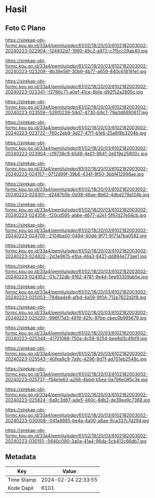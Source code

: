 # Hasil

## Foto C Plano

https://sirekap-obj-formc.kpu.go.id/33a4/pemilu/pdpr/61/02/18/20/03/6102182003002-20240223-022904--124932d7-1990-49c2-a972-c7f5cc29ab40.jpg

https://sirekap-obj-formc.kpu.go.id/33a4/pemilu/pdpr/61/02/18/20/03/6102182003002-20240223-023209--8b39e56f-30b9-4b77-a659-840c618191e1.jpg

https://sirekap-obj-formc.kpu.go.id/33a4/pemilu/pdpr/61/02/18/20/03/6102182003002-20240223-023341--f2766c71-a0ef-41ce-8b1e-d92f52a2805c.jpg

https://sirekap-obj-formc.kpu.go.id/33a4/pemilu/pdpr/61/02/18/20/03/6102182003002-20240223-023559--526f0239-59d7-4730-b9c7-79a0d6890617.jpg

https://sirekap-obj-formc.kpu.go.id/33a4/pemilu/pdpr/61/02/18/20/03/6102182003002-20240223-023722--760c2eb9-3d27-47f1-b1e6-25a8f8b3204b.jpg

https://sirekap-obj-formc.kpu.go.id/33a4/pemilu/pdpr/61/02/18/20/03/6102182003002-20240223-023904--cf9739c9-b548-4e01-9641-2e019e25800c.jpg

https://sirekap-obj-formc.kpu.go.id/33a4/pemilu/pdpr/61/02/18/20/03/6102182003002-20240223-024157--0712d99f-39b6-434f-9f50-3bbf412996ae.jpg

https://sirekap-obj-formc.kpu.go.id/33a4/pemilu/pdpr/61/02/18/20/03/6102182003002-20240223-024301--d2487b5b-0d38-46ae-8b62-4dbd279a124b.jpg

https://sirekap-obj-formc.kpu.go.id/33a4/pemilu/pdpr/61/02/18/20/03/6102182003002-20240223-024356--f20cd595-abbe-4677-a2e1-5f67d27e54cb.jpg

https://sirekap-obj-formc.kpu.go.id/33a4/pemilu/pdpr/61/02/18/20/03/6102182003002-20240223-024700--2104ba00-0494-40dd-9f71-9171a7ba0582.jpg

https://sirekap-obj-formc.kpu.go.id/33a4/pemilu/pdpr/61/02/18/20/03/6102182003002-20240223-024822--2d3e9615-e1ba-46a3-8421-dd894e773ae1.jpg

https://sirekap-obj-formc.kpu.go.id/33a4/pemilu/pdpr/61/02/18/20/03/6102182003002-20240223-024952--01c732db-9162-4781-9e4d-5ee93309ab5e.jpg

https://sirekap-obj-formc.kpu.go.id/33a4/pemilu/pdpr/61/02/18/20/03/6102182003002-20240223-025053--784ba4e8-afbd-4a59-9f04-712e7622d2f8.jpg

https://sirekap-obj-formc.kpu.go.id/33a4/pemilu/pdpr/61/02/18/20/03/6102182003002-20240223-025220--996f71d3-4919-42fc-97be-cbec0b995679.jpg

https://sirekap-obj-formc.kpu.go.id/33a4/pemilu/pdpr/61/02/18/20/03/6102182003002-20240223-025344--41701068-750a-4c59-9254-bee8d3c4fbf9.jpg

https://sirekap-obj-formc.kpu.go.id/33a4/pemilu/pdpr/61/02/18/20/03/6102182003002-20240223-025543--40fea9c9-7a9c-4296-9d7f-ad701eb2548c.jpg

https://sirekap-obj-formc.kpu.go.id/33a4/pemilu/pdpr/61/02/18/20/03/6102182003002-20240223-025737--f54e1e63-a268-4bbd-b5ea-0a796e085c3e.jpg

https://sirekap-obj-formc.kpu.go.id/33a4/pemilu/pdpr/61/02/18/20/03/6102182003002-20240223-025824--6a9c3d67-ade5-460c-8db2-de39ee9c7368.jpg

https://sirekap-obj-formc.kpu.go.id/33a4/pemilu/pdpr/61/02/18/20/03/6102182003002-20240223-030008--041a9985-be4a-4a00-a8ae-6ca337c7d294.jpg

https://sirekap-obj-formc.kpu.go.id/33a4/pemilu/pdpr/61/02/18/20/03/6102182003002-20240223-030151--5640c090-3a0a-41a4-96da-5cb412c66db7.jpg


## Metadata

| Key        | Value               |
| ---------- | ------------------- |
| Time Stamp | 2024-02-24 22:33:55 |
| Kode Dapil | 6101                |



